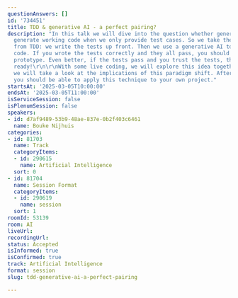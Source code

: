 ```yaml
---
questionAnswers: []
id: '734451'
title: TDD & generative AI - a perfect pairing?
description: "In this talk we will dive into the question whether generative AI can
  generate working code when we only provide test cases. So we take the main principle
  from TDD: we write the tests up front. Then we use a generative AI to create the
  code. If you wrote the tests correctly and they all pass, you should have a working
  prototype. Even better, if the tests pass and you trust the tests, the code is production
  ready!\r\n\r\nWith some live coding, we will explore this idea together. Furthermore
  we will take a look at the implications of this paradigm shift. After attending
  you should be able to apply this technique to your own project."
startsAt: '2025-03-05T10:00:00'
endsAt: '2025-03-05T11:00:00'
isServiceSession: false
isPlenumSession: false
speakers:
- id: d7af9489-53b9-48ae-837e-0b2f403c6461
  name: Bouke Nijhuis
categories:
- id: 81703
  name: Track
  categoryItems:
  - id: 290615
    name: Artificial Intelligence
  sort: 0
- id: 81704
  name: Session Format
  categoryItems:
  - id: 290619
    name: session
  sort: 1
roomId: 53139
room: AI
liveUrl:
recordingUrl:
status: Accepted
isInformed: true
isConfirmed: true
track: Artificial Intelligence
format: session
slug: tdd-generative-ai-a-perfect-pairing

---
```

